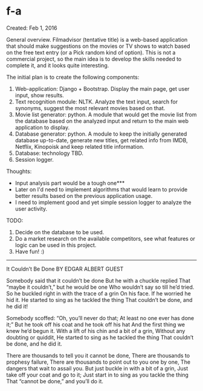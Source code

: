 # f-a
Created: Feb 1, 2016

General overview.
Filmadvisor (tentative title) is a web-based application that should make suggestions on the movies or TV shows  to watch based on the free text entry (or a Pick random kind of option). This is not a commercial project, so the main idea is to develop the skills needed to complete it, and it looks quite interesting.

The initial plan is to create the following components:
 1. Web-application: Django + Bootstrap. Display the main page, get user input, show results.
 2. Text recognition module: NLTK. Analyze the text input, search for synonyms, suggest the most relevant movies based on that.
 3. Movie list generator: python. A module that would get the movie list from the database based on the analyzed input and return to the main web application to display.
 4. Database generator: python. A module to keep the initially generated database up-to-date, generate new titles, get related info from IMDB, Netflix, Kinopoisk and keep related title information.
 5. Database: technology TBD.
 6. Session logger.

Thoughts:
 * Input analysis part would be a tough one***
 * Later on I'd need to implement algorithms that would learn to provide better results based on the previous application usage.
 * I need to implement good and yet simple session logger to analyze the user activity.

TODO:
 1. Decide on the database to be used.
 2. Do a market research on the available competitors, see what features or logic can be used in this project.
 3. Have fun! :)


***
It Couldn’t Be Done
BY EDGAR ALBERT GUEST

Somebody said that it couldn’t be done
      But he with a chuckle replied
That “maybe it couldn’t,” but he would be one
      Who wouldn’t say so till he’d tried.
So he buckled right in with the trace of a grin
      On his face. If he worried he hid it.
He started to sing as he tackled the thing
      That couldn’t be done, and he did it!

Somebody scoffed: “Oh, you’ll never do that;
      At least no one ever has done it;”
But he took off his coat and he took off his hat
      And the first thing we knew he’d begun it.
With a lift of his chin and a bit of a grin,
      Without any doubting or quiddit,
He started to sing as he tackled the thing
      That couldn’t be done, and he did it.

There are thousands to tell you it cannot be done,
      There are thousands to prophesy failure,
There are thousands to point out to you one by one,
      The dangers that wait to assail you.
But just buckle in with a bit of a grin,
      Just take off your coat and go to it;
Just start in to sing as you tackle the thing
      That “cannot be done,” and you’ll do it.

